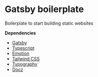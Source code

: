 # Gatsby boilerplate

Boilerplate to start building static websites

**Dependencies**
- [Gatsby](https://www.gatsbyjs.com/)
- [Typescript](https://www.typescriptlang.org/)
- [Emotion](emotion.sh/)
- [Tailwind CSS](tailwindcss.com/)
- [Typography](https://kyleamathews.github.io/typography.js/)
- [Docz](https://www.docz.site/)